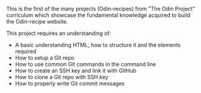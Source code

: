 This is the first of the many projects (Odin-recipes) from "The Odin Project" curriculum which showcase the fundamental knowledge acquired to build the Odin-recipe website.

This project requires an understanding of:

- A basic understanding HTML, how to structure it and the elements required
- How to setup a Git repo
- How to use common Git commands in the command line
- How to create an SSH key and link it with GitHub
- How to clone a Git repo with SSH key
- How to properly write Git commit messages
